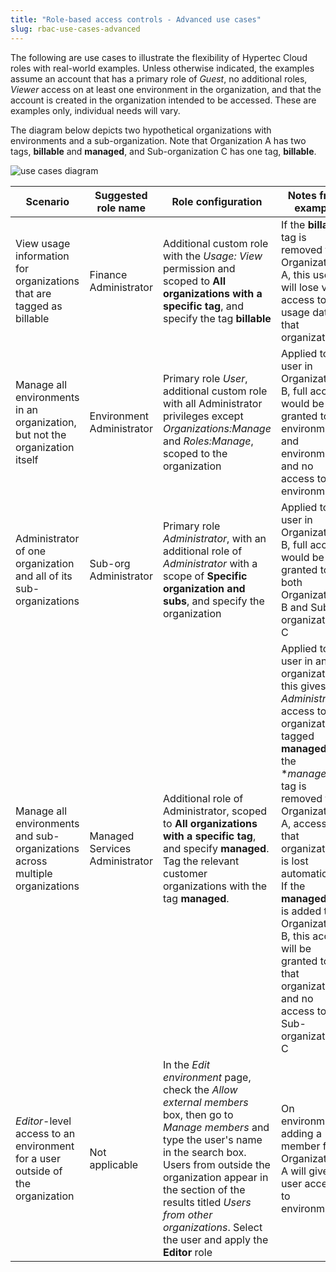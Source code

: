 ```yaml
---
title: "Role-based access controls - Advanced use cases"
slug: rbac-use-cases-advanced
---
```



The following are use cases to illustrate the flexibility of Hypertec Cloud roles with real-world examples.  Unless otherwise indicated, the examples assume an account that has a primary role of *Guest*, no additional roles,  *Viewer* access on at least one environment in the organization, and that the account is created in the organization intended to be accessed.  These are examples only, individual needs will vary.

The diagram below depicts two hypothetical organizations with environments and a sub-organization.  Note that Organization A has two tags, **billable** and **managed**, and Sub-organization C has one tag, **billable**.

![use cases diagram](/assets/rbac-use_cases-en.png)

| Scenario | Suggested role name | Role configuration | Notes from example |
| --- | --- | --- | --- |
| View usage information for organizations that are tagged as billable | Finance Administrator | Additional custom role with the *Usage: View* permission and scoped to **All organizations with a specific tag**, and specify the tag **billable**  | If the **billable** tag is removed from Organization A, this user will lose view access to the usage data for that organization |
| Manage all environments in an organization, but not the organization itself | Environment Administrator | Primary role *User*, additional custom role with all Administrator privileges except *Organizations:Manage* and *Roles:Manage*, scoped to the organization | Applied to a user in Organization B, full access would be granted to environment2 and environment3, and no access to environment4 |
| Administrator of one organization and all of its sub-organizations | Sub-org Administrator | Primary role *Administrator*, with an additional role of *Administrator* with a scope of **Specific organization and subs**, and specify the organization | Applied to a user in Organization B, full access would be granted to both Organization B and Sub-organization C |
| Manage all environments and sub-organizations across multiple organizations | Managed Services Administrator | Additional role of Administrator, scoped to **All organizations with a specific tag**, and specify **managed**.  Tag the relevant customer organizations with the tag **managed**. | Applied to a user in any organization, this gives *Administrator* access to all organizations tagged **managed**.  If the **managed* tag is removed from Organization A, access to that organization is lost automatically.  If the **managed** tag is added to Organization B, this access will be granted to that organization, and no access to Sub-organization C |
| *Editor*-level access to an environment for a user outside of the organization |  Not applicable | In the *Edit environment* page, check the *Allow external members* box, then go to *Manage members* and type the user's name in the search box.  Users from outside the organization appear in the section of the results titled *Users from other organizations*.  Select the user and apply the **Editor** role | On environment2, adding a member from Organization A will give the user access to environment2 |
